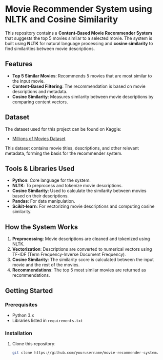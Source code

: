 # Movie Recommender System using NLTK and Cosine Similarity

This repository contains a **Content-Based Movie Recommender System** that suggests the top 5 movies similar to a selected movie. The system is built using **NLTK** for natural language processing and **cosine similarity** to find similarities between movie descriptions.

## Features

- **Top 5 Similar Movies**: Recommends 5 movies that are most similar to the input movie.
- **Content-Based Filtering**: The recommendation is based on movie descriptions and metadata.
- **Cosine Similarity**: Measures similarity between movie descriptions by comparing content vectors.

## Dataset

The dataset used for this project can be found on Kaggle:

- [Millions of Movies Dataset](https://www.kaggle.com/datasets/akshaypawar7/millions-of-movies)

This dataset contains movie titles, descriptions, and other relevant metadata, forming the basis for the recommender system.

## Tools & Libraries Used

- **Python**: Core language for the system.
- **NLTK**: To preprocess and tokenize movie descriptions.
- **Cosine Similarity**: Used to calculate the similarity between movies based on their descriptions.
- **Pandas**: For data manipulation.
- **Scikit-learn**: For vectorizing movie descriptions and computing cosine similarity.

## How the System Works

1. **Preprocessing**: Movie descriptions are cleaned and tokenized using NLTK.
2. **Vectorization**: Descriptions are converted to numerical vectors using TF-IDF (Term Frequency-Inverse Document Frequency).
3. **Cosine Similarity**: The similarity score is calculated between the input movie and the rest of the movies.
4. **Recommendations**: The top 5 most similar movies are returned as recommendations.

## Getting Started

### Prerequisites

- Python 3.x
- Libraries listed in `requirements.txt`

### Installation

1. Clone this repository:

   ```bash
   git clone https://github.com/yourusername/movie-recommender-system.git
